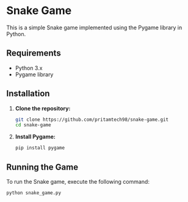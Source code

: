 # Snake Game

This is a simple Snake game implemented using the Pygame library in Python.

## Requirements

- Python 3.x
- Pygame library

## Installation

1. **Clone the repository:**

   ```bash
   git clone https://github.com/pritamtech98/snake-game.git
   cd snake-game
   ```

2. **Install Pygame:**

   ```bash
   pip install pygame
   ```

## Running the Game

To run the Snake game, execute the following command:

```bash
python snake_game.py
```
